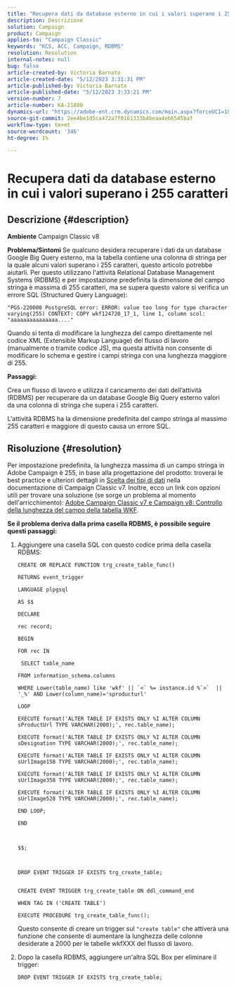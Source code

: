 ```yaml
---
title: "Recupera dati da database esterno in cui i valori superano i 255 caratteri"
description: Descrizione
solution: Campaign
product: Campaign
applies-to: "Campaign Classic"
keywords: "KCS, ACC, Campaign, RDBMS"
resolution: Resolution
internal-notes: null
bug: false
article-created-by: Victoria Barnato
article-created-date: "5/12/2023 3:31:31 PM"
article-published-by: Victoria Barnato
article-published-date: "5/12/2023 3:33:21 PM"
version-number: 7
article-number: KA-21880
dynamics-url: "https://adobe-ent.crm.dynamics.com/main.aspx?forceUCI=1&pagetype=entityrecord&etn=knowledgearticle&id=45013b0b-daf0-ed11-8849-6045bd006ce9"
source-git-commit: 2ee4be1d5ca472a7f0161333b4beaa4eb6545baf
workflow-type: tm+mt
source-wordcount: '346'
ht-degree: 1%

---
```


# Recupera dati da database esterno in cui i valori superano i 255 caratteri

## Descrizione {#description}


<b>Ambiente</b>
Campaign Classic v8

<b>Problema/Sintomi</b>
Se qualcuno desidera recuperare i dati da un database Google Big Query esterno, ma la tabella contiene una colonna di stringa per la quale alcuni valori superano i 255 caratteri, questo articolo potrebbe aiutarli. Per questo utilizzano l&#39;attività Relational Database Management Systems (RDBMS) e per impostazione predefinita la dimensione del campo stringa è massima di 255 caratteri, ma se supera questo valore si verifica un errore SQL (Structured Query Language):

`"PGS-220000 PostgreSQL error: ERROR: value too long for type character varying(255) CONTEXT: COPY wkf124720_17_1, line 1, column scol: "aaaaaaaaaaaaaaa...."`



Quando si tenta di modificare la lunghezza del campo direttamente nel codice XML (Extensible Markup Language) del flusso di lavoro (manualmente o tramite codice JS), ma questa attività non consente di modificare lo schema e gestire i campi stringa con una lunghezza maggiore di 255.



<b>Passaggi:</b>

Crea un flusso di lavoro e utilizza il caricamento dei dati dell’attività (RDBMS) per recuperare da un database Google Big Query esterno valori da una colonna di stringa che supera i 255 caratteri.

L&#39;attività RDBMS ha la dimensione predefinita del campo stringa al massimo 255 caratteri e maggiore di questo causa un errore SQL.


## Risoluzione {#resolution}


Per impostazione predefinita, la lunghezza massima di un campo stringa in Adobe Campaign è 255, in base alla progettazione del prodotto: troverai le best practice e ulteriori dettagli in [Scelta dei tipi di dati](https://experienceleague.adobe.com/docs/campaign-classic/using/configuring-campaign-classic/data-model/data-model-best-practices.html?lang=en#data-types) nella documentazione di Campaign Classic v7. Inoltre, ecco un link con opzioni utili per trovare una soluzione (se sorge un problema al momento dell&#39;arricchimento): [Adobe Campaign Classic v7 e Campaign v8: Controllo della lunghezza del campo della tabella WKF](https://experienceleaguecommunities.adobe.com/t5/adobe-campaign-classic-questions/controlling-wkf-table-field-length/td-p/355506).

<b>Se il problema deriva dalla prima casella RDBMS, è possibile seguire questi passaggi:</b>



1. Aggiungere una casella SQL con questo codice prima della casella RDBMS:

   ```
   CREATE OR REPLACE FUNCTION trg_create_table_func()
   
   RETURNS event_trigger
   
   LANGUAGE plpgsql
   
   AS $$
   
   DECLARE
   
   rec record;
   
   BEGIN
   
   FOR rec IN
   
    SELECT table_name
   
   FROM information_schema.columns
   
   WHERE Lower(table_name) like 'wkf' || `<` %= instance.id %`>`  || '_%' AND Lower(column_name)='sproducturl'
   
   LOOP
   
   EXECUTE format('ALTER TABLE IF EXISTS ONLY %I ALTER COLUMN sProductUrl TYPE VARCHAR(2000);', rec.table_name);
   
   EXECUTE format('ALTER TABLE IF EXISTS ONLY %I ALTER COLUMN sDesignation TYPE VARCHAR(2000);', rec.table_name);
   
   EXECUTE format('ALTER TABLE IF EXISTS ONLY %I ALTER COLUMN sUrlImage158 TYPE VARCHAR(2000);', rec.table_name);
   
   EXECUTE format('ALTER TABLE IF EXISTS ONLY %I ALTER COLUMN sUrlImage358 TYPE VARCHAR(2000);', rec.table_name);
   
   EXECUTE format('ALTER TABLE IF EXISTS ONLY %I ALTER COLUMN sUrlImage528 TYPE VARCHAR(2000);', rec.table_name);
   
   END LOOP;
   
   END
   
   
   
   $$;
   
   
   
   DROP EVENT TRIGGER IF EXISTS trg_create_table;
   
   
   CREATE EVENT TRIGGER trg_create_table ON ddl_command_end
   
   WHEN TAG IN ('CREATE TABLE')
   
   EXECUTE PROCEDURE trg_create_table_func();
   ```






   Questo consente di creare un trigger sul `"create table"` che attiverà una funzione che consente di aumentare la lunghezza delle colonne desiderate a 2000 per le tabelle wkfXXX del flusso di lavoro.
2. Dopo la casella RDBMS, aggiungere un&#39;altra SQL Box per eliminare il trigger:

   `DROP EVENT TRIGGER IF EXISTS trg_create_table;`

